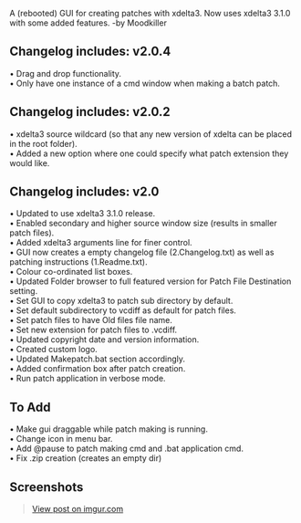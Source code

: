 A (rebooted) GUI for creating patches with xdelta3. Now uses xdelta3 3.1.0 with some added features.
-by Moodkiller


Changelog includes:
v2.0.4
--------
• Drag and drop functionality.  
• Only have one instance of a cmd window when making a batch patch.  

Changelog includes:
v2.0.2
--------
• xdelta3 source wildcard (so that any new version of xdelta can be placed in the root folder).  
• Added a new option where one could specify what patch extension they would like.


Changelog includes:
v2.0
--------
• Updated to use xdelta3 3.1.0 release.  
• Enabled secondary and higher source window size (results in smaller patch files).  
• Added xdelta3 arguments line for finer control.  
• GUI now creates a empty changelog file (2.Changelog.txt) as well as patching instructions (1.Readme.txt).  
• Colour co-ordinated list boxes.  
• Updated Folder browser to full featured version for Patch File Destination setting.  
• Set GUI to copy xdelta3 to patch sub directory by default.  
• Set default subdirectory to vcdiff as default for patch files.  
• Set patch files to have Old files file name.  
• Set new extension for patch files to .vcdiff.  
• Updated copyright date and version information.  
• Created custom logo.  
• Updated Makepatch.bat section accordingly.  
• Added confirmation box after patch creation.  
• Run patch application in verbose mode.  


To Add
---------
• Make gui draggable while patch making is running.  
• Change icon in menu bar.   
• Add @pause to patch making cmd and .bat application cmd.  
• Fix .zip creation (creates an empty dir)  

Screenshots
-----------
<blockquote class="imgur-embed-pub" lang="en" data-id="txX4eAk"><a href="//imgur.com/a/bhJRV">View post on imgur.com</a></blockquote><script async src="//s.imgur.com/min/embed.js" charset="utf-8"></script>
